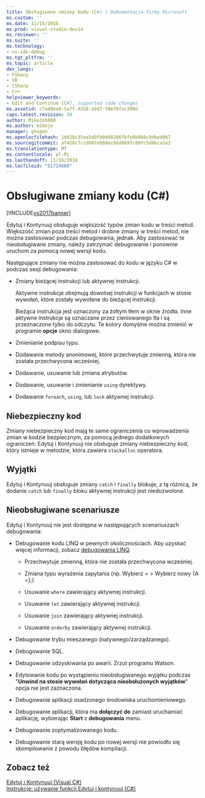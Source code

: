 ```yaml
---
title: Obsługiwane zmiany kodu (C#) | Dokumentacja firmy Microsoft
ms.custom: ''
ms.date: 11/15/2016
ms.prod: visual-studio-dev14
ms.reviewer: ''
ms.suite: ''
ms.technology:
- vs-ide-debug
ms.tgt_pltfrm: ''
ms.topic: article
dev_langs:
- FSharp
- VB
- CSharp
- C++
helpviewer_keywords:
- Edit and Continue [C#], supported code changes
ms.assetid: c7a48ea9-5a7f-4328-a9d7-f0e76fac399d
caps.latest.revision: 30
author: MikeJo5000
ms.author: mikejo
manager: ghogen
ms.openlocfilehash: 1d028c35ea5d0f00dd8206fbfe0b086c9dbed067
ms.sourcegitcommit: af428c7ccd007e668ec0dd8697c88fc5d8bca1e2
ms.translationtype: MT
ms.contentlocale: pl-PL
ms.lasthandoff: 11/16/2018
ms.locfileid: "51724660"
---
```

# <a name="supported-code-changes-c"></a>Obsługiwane zmiany kodu (C#)
[!INCLUDE[vs2017banner](../includes/vs2017banner.md)]

Edytuj i Kontynuuj obsługuje większość typów zmian kodu w treści metod. Większość zmian poza treści metod i drobne zmiany w treści metod, nie można zastosować podczas debugowania, jednak. Aby zastosować te nieobsługiwane zmiany, należy zatrzymać debugowanie i ponownie uruchom za pomocą nowej wersji kodu.  
  
 Następujące zmiany nie można zastosować do kodu w języku C# w podczas sesji debugowania:  
  
-   Zmiany bieżącej instrukcji lub aktywnej instrukcji.  
  
     Aktywne instrukcje obejmują dowolnej instrukcji w funkcjach w stosie wywołań, które zostały wywołane do bieżącej instrukcji.  
  
     Bieżąca instrukcja jest oznaczony za żółtym tłem w oknie źródła. Inne aktywne instrukcje są oznaczane przez cieniowanego tła i są przeznaczone tylko do odczytu. Te kolory domyślne można zmienić w programie **opcje** okno dialogowe.  
  
-   Zmienianie podpisu typu.  
  
-   Dodawanie metody anonimowej, które przechwytuje zmienną, która nie została przechwycona wcześniej.  
  
-   Dodawanie, usuwanie lub zmiana atrybutów.  
  
-   Dodawanie, usuwanie i zmienianie `using` dyrektywy.  
  
-   Dodawanie `foreach`, `using`, lub `lock` aktywnej instrukcji.  
  
## <a name="unsafe-code"></a>Niebezpieczny kod  
 Zmiany niebezpieczny kod mają te same ograniczenia co wprowadzenia zmian w kodzie bezpiecznym, za pomocą jednego dodatkowych ograniczeń: Edytuj i Kontynuuj nie obsługuje zmiany niebezpieczny kod, który istnieje w metodzie, która zawiera `stackalloc` operatora.  
  
## <a name="exceptions"></a>Wyjątki  
 Edytuj i Kontynuuj obsługuje zmiany `catch` i `finally` blokuje, z tą różnicą, że dodanie `catch` lub `finally` bloku aktywnej instrukcji jest niedozwolone.  
  
## <a name="unsupported-scenarios"></a>Nieobsługiwane scenariusze  
 Edytuj i Kontynuuj nie jest dostępna w następujących scenariuszach debugowania:  
  
-   Debugowanie kodu LINQ w pewnych okolicznościach. Aby uzyskać więcej informacji, zobacz [debugowania LINQ](../debugger/debugging-linq.md).  
  
    -   Przechwytuje zmienną, która nie została przechwycona wcześniej.  
  
    -   Zmiana typu wyrażenia zapytania (np. Wybierz = > Wybierz nowy {A =};)  
  
    -   Usuwanie `where` zawierający aktywnej instrukcji.  
  
    -   Usuwanie `let` zawierający aktywnej instrukcji.  
  
    -   Usuwanie `join` zawierający aktywnej instrukcji.  
  
    -   Usuwanie `orderby` zawierający aktywnej instrukcji.  
  
-   Debugowanie trybu mieszanego (natywnego/zarządzanego).  
  
-   Debugowanie SQL.  
  
-   Debugowanie odzyskiwania po awarii. Zrzut programu Watson.  
  
-   Edytowanie kodu po wystąpieniu nieobsługiwanego wyjątku podczas "**Unwind na stosie wywołań dotycząca nieobsłużonych wyjątków**" opcja nie jest zaznaczona.  
  
-   Debugowanie aplikacji osadzonego środowiska uruchomieniowego.  
  
-   Debugowanie aplikacji, która ma **dołączyć do** zamiast uruchamiać aplikację, wybierając **Start** z **debugowania** menu.  
  
-   Debugowanie zoptymalizowanego kodu.  
  
-   Debugowanie starą wersję kodu po nowej wersji nie powiodło się skompilowanie z powodu błędów kompilacji.  
  
## <a name="see-also"></a>Zobacz też  
 [Edytuj i Kontynuuj (Visual C#)](../debugger/edit-and-continue-visual-csharp.md)   
 [Instrukcje: używanie funkcji Edytuj i kontynuuj (C#)](../debugger/how-to-use-edit-and-continue-csharp.md)



